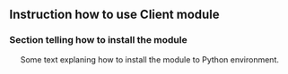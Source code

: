 ## Instruction how to use Client module

### Section telling how to install the module

&nbsp;&nbsp;&nbsp;&nbsp; Some text explaning how to install the module to Python environment.

